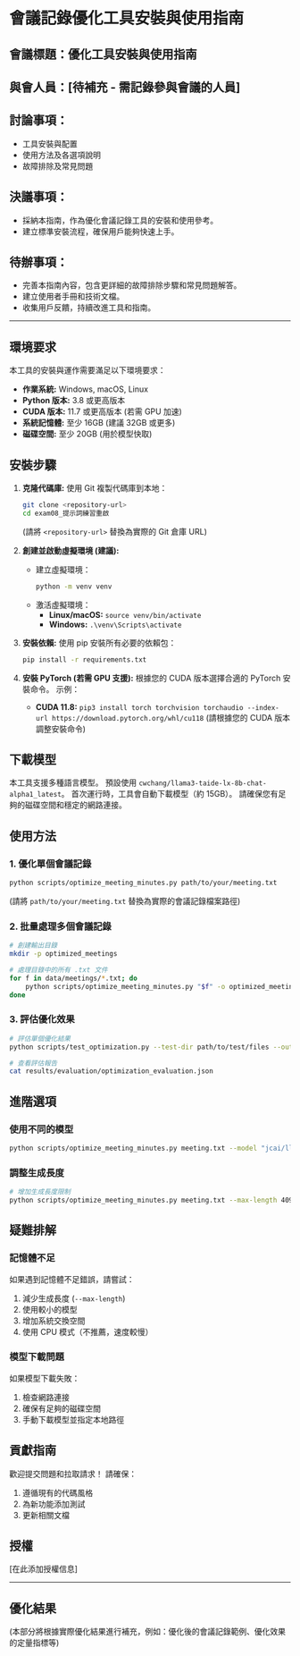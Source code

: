 # 會議記錄優化工具安裝與使用指南

## 會議標題：優化工具安裝與使用指南

## 與會人員：[待補充 - 需記錄參與會議的人員]

## 討論事項：
*   工具安裝與配置
*   使用方法及各選項說明
*   故障排除及常見問題

## 決議事項：
*   採納本指南，作為優化會議記錄工具的安裝和使用參考。
*   建立標準安裝流程，確保用戶能夠快速上手。

## 待辦事項：
*   完善本指南內容，包含更詳細的故障排除步驟和常見問題解答。
*   建立使用者手冊和技術文檔。
*   收集用戶反饋，持續改進工具和指南。

---

## 環境要求

本工具的安裝與運作需要滿足以下環境要求：

*   **作業系統:** Windows, macOS, Linux
*   **Python 版本:** 3.8 或更高版本
*   **CUDA 版本:** 11.7 或更高版本 (若需 GPU 加速)
*   **系統記憶體:** 至少 16GB (建議 32GB 或更多)
*   **磁碟空間:** 至少 20GB (用於模型快取)

## 安裝步驟

1.  **克隆代碼庫:**
    使用 Git 複製代碼庫到本地：
    ```bash
    git clone <repository-url>
    cd exam08_提示詞練習重啟
    ```
    (請將 `<repository-url>` 替換為實際的 Git 倉庫 URL)

2.  **創建並啟動虛擬環境 (建議):**
    *   建立虛擬環境：
        ```bash
        python -m venv venv
        ```
    *   激活虛擬環境：
        *   **Linux/macOS:** `source venv/bin/activate`
        *   **Windows:** `.\venv\Scripts\activate`

3.  **安裝依賴:**
    使用 pip 安裝所有必要的依賴包：
    ```bash
    pip install -r requirements.txt
    ```

4.  **安裝 PyTorch (若需 GPU 支援):**
    根據您的 CUDA 版本選擇合適的 PyTorch 安裝命令。 示例：
    *   **CUDA 11.8:** `pip3 install torch torchvision torchaudio --index-url https://download.pytorch.org/whl/cu118`
    (請根據您的 CUDA 版本調整安裝命令)

## 下載模型

本工具支援多種語言模型。 預設使用 `cwchang/llama3-taide-lx-8b-chat-alpha1_latest`。 首次運行時，工具會自動下載模型（約 15GB）。 請確保您有足夠的磁碟空間和穩定的網路連接。

## 使用方法

### 1. 優化單個會議記錄

```bash
python scripts/optimize_meeting_minutes.py path/to/your/meeting.txt
```
(請將 `path/to/your/meeting.txt` 替換為實際的會議記錄檔案路徑)

### 2. 批量處理多個會議記錄

```bash
# 創建輸出目錄
mkdir -p optimized_meetings

# 處理目錄中的所有 .txt 文件
for f in data/meetings/*.txt; do
    python scripts/optimize_meeting_minutes.py "$f" -o optimized_meetings
done
```

### 3. 評估優化效果

```bash
# 評估單個優化結果
python scripts/test_optimization.py --test-dir path/to/test/files --output-dir results/evaluation

# 查看評估報告
cat results/evaluation/optimization_evaluation.json
```

## 進階選項

### 使用不同的模型

```bash
python scripts/optimize_meeting_minutes.py meeting.txt --model "jcai/llama3-taide-lx-8b-chat-alpha1_Q4_K_M"
```

### 調整生成長度

```bash
# 增加生成長度限制
python scripts/optimize_meeting_minutes.py meeting.txt --max-length 4096
```

## 疑難排解

### 記憶體不足

如果遇到記憶體不足錯誤，請嘗試：

1.  減少生成長度 (`--max-length`)
2.  使用較小的模型
3.  增加系統交換空間
4.  使用 CPU 模式（不推薦，速度較慢）

### 模型下載問題

如果模型下載失敗：

1.  檢查網路連接
2.  確保有足夠的磁碟空間
3.  手動下載模型並指定本地路徑

## 貢獻指南

歡迎提交問題和拉取請求！ 請確保：

1.  遵循現有的代碼風格
2.  為新功能添加測試
3.  更新相關文檔

## 授權

[在此添加授權信息]

---

## 優化結果

(本部分將根據實際優化結果進行補充，例如：優化後的會議記錄範例、優化效果的定量指標等)
